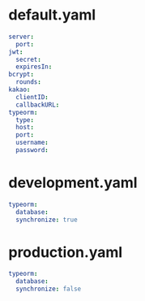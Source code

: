 # default.yaml

```yaml
server:
  port:
jwt:
  secret:
  expiresIn:
bcrypt:
  rounds:
kakao:
  clientID:
  callbackURL:
typeorm:
  type:
  host:
  port:
  username:
  password:
```

# development.yaml

```yaml
typeorm:
  database:
  synchronize: true
```

# production.yaml

```yaml
typeorm:
  database:
  synchronize: false
```
